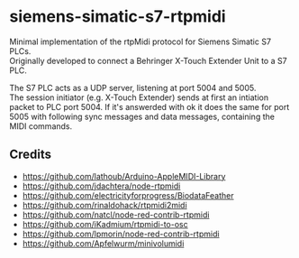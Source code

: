 # siemens-simatic-s7-rtpmidi
Minimal implementation of the rtpMidi protocol for Siemens Simatic S7 PLCs.  
Originally developed to connect a Behringer X-Touch Extender Unit to a S7 PLC.  
  
The S7 PLC acts as a UDP server, listening at port 5004 and 5005.  
The session initiator (e.g. X-Touch Extender) sends at first an intiation packet to PLC port 5004. If it's answerded with ok it does the same for port 5005 with following sync messages and data messages, containing the MIDI commands.

## Credits
+ https://github.com/lathoub/Arduino-AppleMIDI-Library
+ https://github.com/jdachtera/node-rtpmidi
+ https://github.com/electricityforprogress/BiodataFeather
+ https://github.com/rinaldohack/rtpmidi2midi
+ https://github.com/natcl/node-red-contrib-rtpmidi
+ https://github.com/iKadmium/rtpmidi-to-osc
+ https://github.com/lpmorin/node-red-contrib-rtpmidi
+ https://github.com/Apfelwurm/minivolumidi
